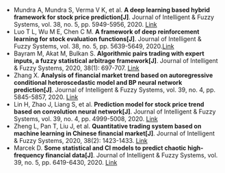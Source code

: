 * Mundra A, Mundra S, Verma V K, et al. <b>A deep learning based hybrid framework for stock price prediction[J]</b>. Journal of Intelligent & Fuzzy Systems, vol. 38, no. 5, pp. 5949-5956, 2020. [Link](https://content.iospress.com/articles/journal-of-intelligent-and-fuzzy-systems/ifs179681)
* Luo T L, Wu M E, Chen C M. <b>A framework of deep reinforcement learning for stock evaluation functions[J]</b>. Journal of Intelligent & Fuzzy Systems, vol. 38, no. 5, pp. 5639-5649, 2020.[Link](https://content.iospress.com/articles/journal-of-intelligent-and-fuzzy-systems/ifs179653)
* Bayram M, Akat M, Bulkan S. <b>Algorithmic pairs trading with expert inputs, a fuzzy statistical arbitrage framework[J]</b>. Journal of Intelligent & Fuzzy Systems, 2020, 38(1): 697-707. [Link](https://content.iospress.com/articles/journal-of-intelligent-and-fuzzy-systems/ifs179442)
* Zhang X. <b>Analysis of financial market trend based on autoregressive conditional heteroscedastic model and BP neural network prediction[J]</b>. Journal of Intelligent & Fuzzy Systems, vol. 39, no. 4, pp. 5845-5857, 2020. [Link](https://content.iospress.com/articles/journal-of-intelligent-and-fuzzy-systems/ifs189060)
* Lin H, Zhao J, Liang S, et al. <b>Prediction model for stock price trend based on convolution neural network[J]</b>. Journal of Intelligent & Fuzzy Systems, vol. 39, no. 4, pp. 4999-5008, 2020. [Link](https://content.iospress.com/articles/journal-of-intelligent-and-fuzzy-systems/ifs179985)
* Zheng L, Pan T, Liu J, et al. <b>Quantitative trading system based on machine learning in Chinese financial market[J]</b>. Journal of Intelligent & Fuzzy Systems, 2020, 38(2): 1423-1433. [Link](https://content.iospress.com/articles/journal-of-intelligent-and-fuzzy-systems/ifs179505)
* Marcek D. <b>Some statistical and CI models to predict chaotic high-frequency financial data[J]</b>. Journal of Intelligent & Fuzzy Systems, vol. 39, no. 5, pp. 6419-6430, 2020. [Link](https://content.iospress.com/articles/journal-of-intelligent-and-fuzzy-systems/ifs189107)
